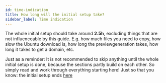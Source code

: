 ```yaml
---
id: time-indication
title: How long will the initial setup take?
sidebar_label: Time indication
---
```


The whole initial setup should take around **2.5h**, excluding things that are not influenceable by this guide. E.g. how much files you need to copy, how slow the Ubuntu download is, how long the previewgeneration takes, how long it takes to get a domain, etc.

Just as a reminder: It is not recommended to skip anything until the whole initial setup is done, because the sections partly build on each other. So simply read and work through everything starting here! Just so that you know: the initial setup ends [here](./congratulations)